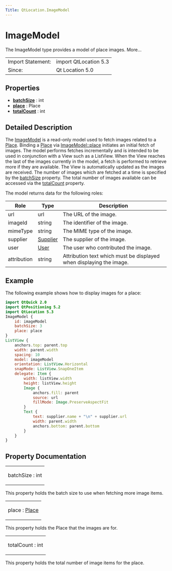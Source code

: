 ```yaml
---
Title: QtLocation.ImageModel
---
```

        
ImageModel
==========

<span class="subtitle"></span>
The ImageModel type provides a model of place images. More...

|                   |                       |
|-------------------|-----------------------|
| Import Statement: | import QtLocation 5.3 |
| Since:            | Qt Location 5.0       |

<span id="properties"></span>
Properties
----------

-   ****[batchSize](../../sdk-15.04.1/QtLocation.ImageModel.md#batchSize-prop)**** : int
-   ****[place](../../sdk-15.04.1/QtLocation.ImageModel.md#place-prop)**** : Place
-   ****[totalCount](../../sdk-15.04.1/QtLocation.ImageModel.md#totalCount-prop)**** : int

<span id="details"></span>
Detailed Description
--------------------

The [ImageModel](../../sdk-15.04.1/QtLocation.ImageModel.md) is a read-only model used to fetch images related to a [Place](../../sdk-15.04.1/QtLocation.location-cpp-qml.md#place). Binding a [Place](../../sdk-15.04.1/QtLocation.location-cpp-qml.md#place) via [ImageModel::place](../../sdk-15.04.1/QtLocation.ImageModel.md#place-prop) initiates an initial fetch of images. The model performs fetches incrementally and is intended to be used in conjunction with a View such as a ListView. When the View reaches the last of the images currently in the model, a fetch is performed to retrieve more if they are available. The View is automatically updated as the images are received. The number of images which are fetched at a time is specified by the [batchSize](../../sdk-15.04.1/QtLocation.ImageModel.md#batchSize-prop) property. The total number of images available can be accessed via the [totalCount](../../sdk-15.04.1/QtLocation.ImageModel.md#totalCount-prop) property.

The model returns data for the following roles:

| Role        | Type                                                         | Description                                                         |
|-------------|--------------------------------------------------------------|---------------------------------------------------------------------|
| url         | url                                                          | The URL of the image.                                               |
| imageId     | string                                                       | The identifier of the image.                                        |
| mimeType    | string                                                       | The MIME type of the image.                                         |
| supplier    | [Supplier](../../sdk-15.04.1/QtLocation.Supplier.md) | The supplier of the image.                                          |
| user        | [User](../../sdk-15.04.1/QtLocation.User.md)         | The user who contributed the image.                                 |
| attribution | string                                                       | Attribution text which must be displayed when displaying the image. |

<span id="example"></span>
Example
-------

The following example shows how to display images for a place:

``` qml
import QtQuick 2.0
import QtPositioning 5.2
import QtLocation 5.3
ImageModel {
    id: imageModel
    batchSize: 3
    place: place
}
ListView {
    anchors.top: parent.top
    width: parent.width
    spacing: 10
    model: imageModel
    orientation: ListView.Horizontal
    snapMode: ListView.SnapOneItem
    delegate: Item {
        width: listView.width
        height: listView.height
        Image {
            anchors.fill: parent
            source: url
            fillMode: Image.PreserveAspectFit
        }
        Text {
            text: supplier.name + "\n" + supplier.url
            width: parent.width
            anchors.bottom: parent.bottom
        }
    }
}
```

Property Documentation
----------------------

<table>
<colgroup>
<col width="100%" />
</colgroup>
<tbody>
<tr class="odd">
<td><p><span id="batchSize-prop"></span><span class="name">batchSize</span> : <span class="type">int</span></p></td>
</tr>
</tbody>
</table>

This property holds the batch size to use when fetching more image items.

<table>
<colgroup>
<col width="100%" />
</colgroup>
<tbody>
<tr class="odd">
<td><p><span id="place-prop"></span><span class="name">place</span> : <span class="type"><a href="../sdk-15.04.1/QtLocation.Place.md">Place</a></span></p></td>
</tr>
</tbody>
</table>

This property holds the Place that the images are for.

<table>
<colgroup>
<col width="100%" />
</colgroup>
<tbody>
<tr class="odd">
<td><p><span id="totalCount-prop"></span><span class="name">totalCount</span> : <span class="type">int</span></p></td>
</tr>
</tbody>
</table>

This property holds the total number of image items for the place.

